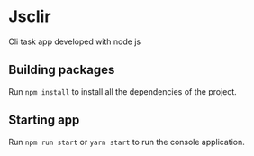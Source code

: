 # Jsclir
Cli task app developed with node js

## Building packages
Run `npm install` to install all the dependencies of the project.

## Starting app
Run `npm run start` or `yarn start` to run the console application.
